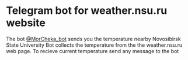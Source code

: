 # Telegram bot for weather.nsu.ru website

The bot  [@MorCheka_bot](https://web.telegram.org/#/im?p=@MorCheka_bot) sends you the temperature nearby Novosibirsk State University
Bot collects the temperature from the the weather.nsu.ru web page.
To recieve current temperature send any message to the bot
